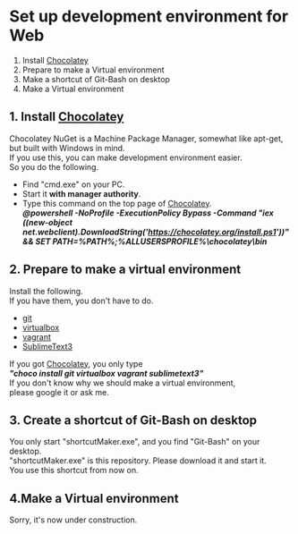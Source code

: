 # Set up development environment for Web 

1. Install [Chocolatey](https://chocolatey.org/)
2. Prepare to make a Virtual environment
3. Make a shortcut of Git-Bash on desktop
4. Make a Virtual environment

## 1. Install [Chocolatey](https://chocolatey.org/)

Chocolatey NuGet is a Machine Package Manager, somewhat like apt-get,   
but built with Windows in mind.  
If you use this, you can make development environment easier.  
So you do the following.
* Find "cmd.exe" on your PC.
* Start it **with manager authority**.
* Type this command on the top page of [Chocolatey](https://chocolatey.org/).   
***@powershell -NoProfile -ExecutionPolicy Bypass -Command "iex ((new-object net.webclient).DownloadString('https://chocolatey.org/install.ps1'))" && SET PATH=%PATH%;%ALLUSERSPROFILE%\chocolatey\bin***


## 2. Prepare to make a virtual environment

Install the following.  
If you have them, you don't have to do.
* [git](https://git-scm.com/)
* [virtualbox](https://www.virtualbox.org/)
* [vagrant](https://www.vagrantup.com/)
* [SublimeText3](http://www.sublimetext.com/)

If you got [Chocolatey](https://chocolatey.org/), you only type  
***"choco install git virtualbox vagrant sublimetext3"***  
If you don't know why we should make a virtual environment,  
please google it or ask me.

## 3. Create a shortcut of Git-Bash on desktop

You only start "shortcutMaker.exe", and you find "Git-Bash" on your desktop.  
"shortcutMaker.exe" is this repository. Please download it and start it.  
You use this shortcut from now on.  

## 4.Make a Virtual environment

Sorry, it's now under construction.  
